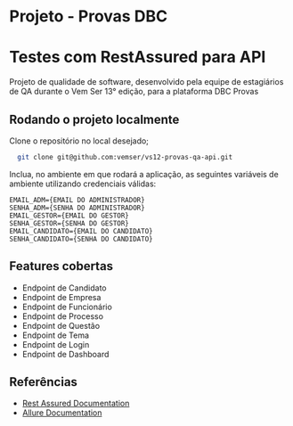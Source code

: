 # Projeto - Provas DBC

# Testes com RestAssured para API

Projeto de qualidade de software, desenvolvido pela equipe de estagiários de QA
durante o Vem Ser 13° edição, para a plataforma DBC Provas

## Rodando o projeto localmente

Clone o repositório no local desejado;
```bash
  git clone git@github.com:vemser/vs12-provas-qa-api.git
```

Inclua, no ambiente em que rodará a aplicação, as seguintes variáveis de ambiente utilizando credenciais válidas:

````properties
EMAIL_ADM={EMAIL DO ADMINISTRADOR}
SENHA_ADM={SENHA DO ADMINISTRADOR}
EMAIL_GESTOR={EMAIL DO GESTOR}
SENHA_GESTOR={SENHA DO GESTOR}
EMAIL_CANDIDATO={EMAIL DO CANDIDATO}
SENHA_CANDIDATO={SENHA DO CANDIDATO}
````

## Features cobertas

- Endpoint de Candidato
- Endpoint de Empresa
- Endpoint de Funcionário
- Endpoint de Processo
- Endpoint de Questão
- Endpoint de Tema
- Endpoint de Login
- Endpoint de Dashboard


## Referências

- [Rest Assured Documentation](https://rest-assured.io/)
- [Allure Documentation](https://allurereport.org/docs/junit5/)